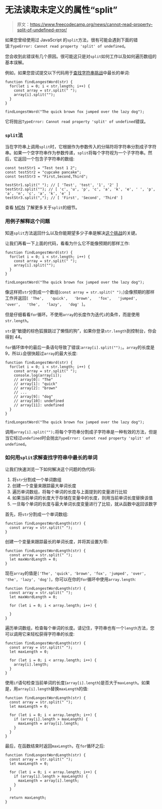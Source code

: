 # 无法读取未定义的属性“split”

> 原文：<https://www.freecodecamp.org/news/cannot-read-property-split-of-undefined-error/>

如果您曾经使用过 JavaScript 的`split`方法，很有可能会遇到下面的错误:`TypeError: Cannot read property 'split' of undefined`。

您会收到此错误有几个原因。很可能这只是对`split`如何工作以及如何遍历数组的基本误解。

例如，如果您尝试提交以下代码用于[查找字符串挑战](https://www.freecodecamp.org/learn/javascript-algorithms-and-data-structures/basic-algorithm-scripting/find-the-longest-word-in-a-string)中最长的单词:

```
function findLongestWord(str) { 
  for(let i = 0; i < str.length; i++) {
    const array = str.split(" ");
    array[i].split("");
  }
}

findLongestWord("The quick brown fox jumped over the lazy dog");
```

它将抛出`TypeError: Cannot read property 'split' of undefined`错误。

### `split`法

当在字符串上调用`split`时，它根据作为参数传入的分隔符将字符串分割成子字符串。如果一个空字符串作为参数传递，`split`将每个字符视为一个子字符串。然后，它返回一个包含子字符串的数组:

```
const testStr1 = "Test test 1 2";
const testStr2 = "cupcake pancake";
const testStr3 = "First,Second,Third";

testStr1.split(" "); // [ 'Test', 'test', '1', '2' ]
testStr2.split(""); // [ 'c', 'u', 'p', 'c', 'a', 'k', 'e', ' ', 'p', 'a', 'n', 'c', 'a', 'k', 'e' ]
testStr3.split(","); // [ 'First', 'Second', 'Third' ] 
```

查看 [MDN](https://developer.mozilla.org/en-US/docs/Web/JavaScript/Reference/Global_Objects/String/split) 了解更多关于`split`的细节。

### 用例子解释这个问题

知道`split`方法返回什么以及你能期望多少子串是解决[这个挑战](https://www.freecodecamp.org/learn/javascript-algorithms-and-data-structures/basic-algorithm-scripting/find-the-longest-word-in-a-string)的关键。

让我们再看一下上面的代码，看看为什么它不能像预期的那样工作:

```
function findLongestWord(str) { 
  for(let i = 0; i < str.length; i++) {
    const array = str.split(" ");
    array[i].split("");
  }
}

findLongestWord("The quick brown fox jumped over the lazy dog"); 
```

像这样把`str`分割成一个数组(`const array = str.split(" ");`)会像预期的那样工作并返回`[ 'The',   'quick',   'brown',   'fox',   'jumped',   'over',   'the',   'lazy',   'dog' ]`。

但是仔细看看`for`循环。不使用`array`的长度作为迭代`i`的条件，而是使用`str.length`。

`str`是“敏捷的棕色狐狸跳过了懒惰的狗”，如果你登录`str.length`到控制台，你会得到 44。

`for`循环体中的最后一条语句导致了错误:`array[i].split("");`。`array`的长度是 9，所以`i`会很快超过`array`的最大长度:

```
function findLongestWord(str) { 
  for(let i = 0; i < str.length; i++) {
    const array = str.split(" ");
    console.log(array[i]);
    // array[0]: "The"
    // array[1]: "quick"
    // array[2]: "brown"
    // ...
    // array[9]: "dog"
    // array[10]: undefined
    // array[11]: undefined
  }
}

findLongestWord("The quick brown fox jumped over the lazy dog"); 
```

调用`array[i].split("");`将每个字符串分割成子字符串是一种有效的方法，但是当它经过`undefined`时会抛出`TypeError: Cannot read property 'split' of undefined`。

### 如何用`split`求解查找字符串中最长的单词

让我们快速浏览一下如何解决这个问题的伪代码:

1.  将`str`分割成一个单词数组
2.  创建一个变量来跟踪最大单词长度
3.  遍历单词数组，将每个单词的长度与上面提到的变量进行比较
4.  如果当前单词的长度大于存储在变量中的长度，则用当前单词长度替换该值
5.  一旦每个单词的长度与最大单词长度变量进行了比较，就从函数中返回该数字

首先，将`str`分割成一个单词数组:

```
function findLongestWordLength(str) {
  const array = str.split(" ");
}
```

创建一个变量来跟踪最长的单词长度，并将其设置为零:

```
function findLongestWordLength(str) {
  const array = str.split(" ");
  let maxWordLength = 0;
}
```

现在`array`的值是`['The', 'quick', 'brown', 'fox', 'jumped', 'over', 'the', 'lazy', 'dog']`，你可以在你的`for`循环中使用`array.length`:

```
function findLongestWordLength(str) {
  const array = str.split(" ");
  let maxWordLength = 0;

  for (let i = 0; i < array.length; i++) {

  }
}
```

遍历单词数组，检查每个单词的长度。请记住，字符串也有一个`length`方法，您可以调用它来轻松获得字符串的长度:

```
function findLongestWordLength(str) {
  const array = str.split(" ");
  let maxLength = 0;

  for (let i = 0; i < array.length; i++) {
    array[i].length;
  }
}
```

使用`if`语句检查当前单词的长度(`array[i].length`)是否大于`maxLength`。如果是，用`array[i].length`替换`maxLength`的值:

```
function findLongestWordLength(str) {
  const array = str.split(" ");
  let maxLength = 0;

  for (let i = 0; i < array.length; i++) {
    if (array[i].length > maxLength) {
      maxLength = array[i].length;
    }
  }
}
```

最后，在函数结束时返回`maxLength`，在`for`循环之后:

```
function findLongestWordLength(str) {
  const array = str.split(" ");
  let maxLength = 0;

  for (let i = 0; i < array.length; i++) {
    if (array[i].length > maxLength) {
      maxLength = array[i].length;
    }
  }

  return maxLength;
}
```